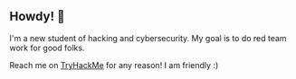 ## Howdy! 🤠

I'm a new student of hacking and cybersecurity. My goal is to do red team work for good folks.

Reach me on [TryHackMe](https://tryhackme.com/r/p/Pluvialis) for any reason! I am friendly :)


<!--
**Pluvialis/Pluvialis** is a ✨ _special_ ✨ repository because its `README.md` (this file) appears on your GitHub profile.

Here are some ideas to get you started:

- 🔭 I’m currently working on ...
- 🌱 I’m currently learning ...
- 👯 I’m looking to collaborate on ...
- 🤔 I’m looking for help with ...
- 💬 Ask me about ...
- 📫 How to reach me: ...
- 😄 Pronouns: ...
- ⚡ Fun fact: ...
-->
